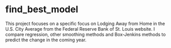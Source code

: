 # find_best_model
This project focuses on a specific focus on Lodging Away from Home in the U.S. City Average from the Federal Reserve Bank of St. Louis website. I compare regression, other smoothing methods and Box-Jenkins methods to predict the change in the coming year.
